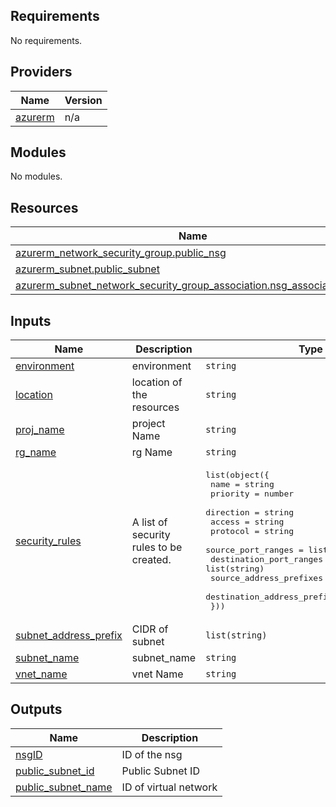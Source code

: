 <!-- BEGIN_TF_DOCS -->
## Requirements

No requirements.

## Providers

| Name | Version |
|------|---------|
| <a name="provider_azurerm"></a> [azurerm](#provider\_azurerm) | n/a |

## Modules

No modules.

## Resources

| Name | Type |
|------|------|
| [azurerm_network_security_group.public_nsg](https://registry.terraform.io/providers/hashicorp/azurerm/latest/docs/resources/network_security_group) | resource |
| [azurerm_subnet.public_subnet](https://registry.terraform.io/providers/hashicorp/azurerm/latest/docs/resources/subnet) | resource |
| [azurerm_subnet_network_security_group_association.nsg_associate_public](https://registry.terraform.io/providers/hashicorp/azurerm/latest/docs/resources/subnet_network_security_group_association) | resource |

## Inputs

| Name | Description | Type | Default | Required |
|------|-------------|------|---------|:--------:|
| <a name="input_environment"></a> [environment](#input\_environment) | environment | `string` | n/a | yes |
| <a name="input_location"></a> [location](#input\_location) | location of the resources | `string` | n/a | yes |
| <a name="input_proj_name"></a> [proj\_name](#input\_proj\_name) | project Name | `string` | n/a | yes |
| <a name="input_rg_name"></a> [rg\_name](#input\_rg\_name) | rg Name | `string` | n/a | yes |
| <a name="input_security_rules"></a> [security\_rules](#input\_security\_rules) | A list of security rules to be created. | <pre>list(object({<br>    name                          = string<br>    priority                      = number<br>    direction                     = string <br>    access                        = string<br>    protocol                      = string<br>    source_port_ranges            = list(string)<br>    destination_port_ranges       = list(string)<br>    source_address_prefixes       = list(string)<br>    destination_address_prefixes  = list(string)<br>    }))</pre> | n/a | yes |
| <a name="input_subnet_address_prefix"></a> [subnet\_address\_prefix](#input\_subnet\_address\_prefix) | CIDR of subnet | `list(string)` | n/a | yes |
| <a name="input_subnet_name"></a> [subnet\_name](#input\_subnet\_name) | subnet\_name | `string` | n/a | yes |
| <a name="input_vnet_name"></a> [vnet\_name](#input\_vnet\_name) | vnet Name | `string` | n/a | yes |

## Outputs

| Name | Description |
|------|-------------|
| <a name="output_nsgID"></a> [nsgID](#output\_nsgID) | ID of the nsg |
| <a name="output_public_subnet_id"></a> [public\_subnet\_id](#output\_public\_subnet\_id) | Public Subnet ID |
| <a name="output_public_subnet_name"></a> [public\_subnet\_name](#output\_public\_subnet\_name) | ID of virtual network |
<!-- END_TF_DOCS -->